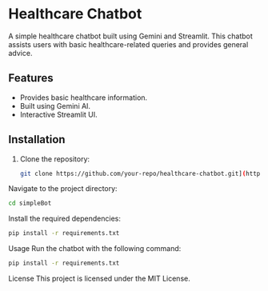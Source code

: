 # Healthcare Chatbot

A simple healthcare chatbot built using Gemini and Streamlit. This chatbot assists users with basic healthcare-related queries and provides general advice.

## Features
- Provides basic healthcare information.
- Built using Gemini AI.
- Interactive Streamlit UI.

## Installation
1. Clone the repository:
   ```sh
   git clone https://github.com/your-repo/healthcare-chatbot.git](https://github.com/siba-sundar/simpleBot/edit/main/README.md
   
Navigate to the project directory:
```bash
cd simpleBot
```

Install the required dependencies:
```bash
pip install -r requirements.txt
```


Usage
Run the chatbot with the following command:
```bash
pip install -r requirements.txt
```

License
This project is licensed under the MIT License.

